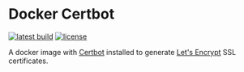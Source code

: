 # Docker Certbot

[![latest build](https://github.com/AlphaHydrae/docker-certbot/actions/workflows/latest-build.yml/badge.svg)](https://github.com/AlphaHydrae/docker-certbot/actions/workflows/latest-build.yml)
[![license](https://img.shields.io/github/license/AlphaHydrae/docker-certbot)](https://opensource.org/licenses/MIT)

A docker image with [Certbot](https://certbot.eff.org) installed to generate
[Let's Encrypt](https://letsencrypt.org) SSL certificates.
